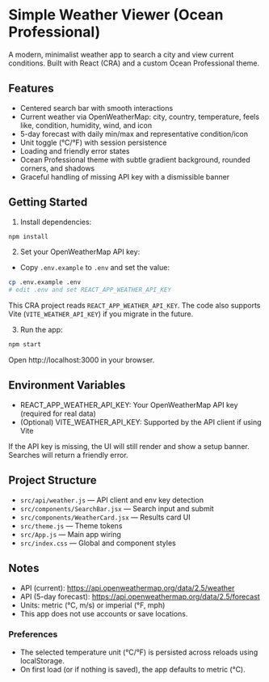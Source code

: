 # Simple Weather Viewer (Ocean Professional)

A modern, minimalist weather app to search a city and view current conditions. Built with React (CRA) and a custom Ocean Professional theme.

## Features

- Centered search bar with smooth interactions
- Current weather via OpenWeatherMap: city, country, temperature, feels like, condition, humidity, wind, and icon
- 5-day forecast with daily min/max and representative condition/icon
- Unit toggle (°C/°F) with session persistence
- Loading and friendly error states
- Ocean Professional theme with subtle gradient background, rounded corners, and shadows
- Graceful handling of missing API key with a dismissible banner

## Getting Started

1) Install dependencies:
```bash
npm install
```

2) Set your OpenWeatherMap API key:
- Copy `.env.example` to `.env` and set the value:
```bash
cp .env.example .env
# edit .env and set REACT_APP_WEATHER_API_KEY
```

This CRA project reads `REACT_APP_WEATHER_API_KEY`. The code also supports Vite (`VITE_WEATHER_API_KEY`) if you migrate in the future.

3) Run the app:
```bash
npm start
```
Open http://localhost:3000 in your browser.

## Environment Variables

- REACT_APP_WEATHER_API_KEY: Your OpenWeatherMap API key (required for real data)
- (Optional) VITE_WEATHER_API_KEY: Supported by the API client if using Vite

If the API key is missing, the UI will still render and show a setup banner. Searches will return a friendly error.

## Project Structure

- `src/api/weather.js` — API client and env key detection
- `src/components/SearchBar.jsx` — Search input and submit
- `src/components/WeatherCard.jsx` — Results card UI
- `src/theme.js` — Theme tokens
- `src/App.js` — Main app wiring
- `src/index.css` — Global and component styles

## Notes

- API (current): https://api.openweathermap.org/data/2.5/weather
- API (5-day forecast): https://api.openweathermap.org/data/2.5/forecast
- Units: metric (°C, m/s) or imperial (°F, mph)
- This app does not use accounts or save locations.

### Preferences
- The selected temperature unit (°C/°F) is persisted across reloads using localStorage.
- On first load (or if nothing is saved), the app defaults to metric (°C).
